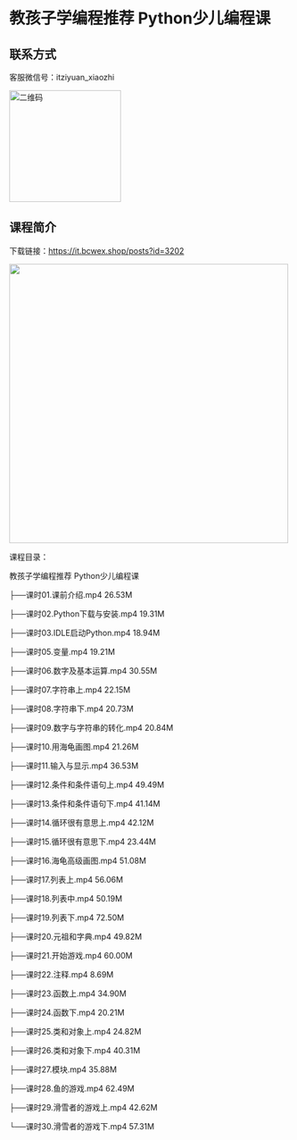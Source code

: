 # 教孩子学编程推荐 Python少儿编程课

## 联系方式

客服微信号：itziyuan_xiaozhi

<img src="https://ziyuanyun.oss-cn-guangzhou.aliyuncs.com/common/20240614073449/666b82192834a.jpg" width="200" height="200" alt="二维码">

## 课程简介

下载链接：https://it.bcwex.shop/posts?id=3202

<img src="https://ziyuanyun.oss-cn-guangzhou.aliyuncs.com/yun/20240515185042/664493826b969.jpg" width="500" alt="">

  课程目录：

 教孩子学编程推荐 Python少儿编程课



 ├──课时01.课前介绍.mp4 26.53M

 ├──课时02.Python下载与安装.mp4 19.31M

 ├──课时03.IDLE启动Python.mp4 18.94M

 ├──课时05.变量.mp4 19.21M

 ├──课时06.数字及基本运算.mp4 30.55M

 ├──课时07.字符串上.mp4 22.15M

 ├──课时08.字符串下.mp4 20.73M

 ├──课时09.数字与字符串的转化.mp4 20.84M

 ├──课时10.用海龟画图.mp4 21.26M

 ├──课时11.输入与显示.mp4 36.53M

 ├──课时12.条件和条件语句上.mp4 49.49M

 ├──课时13.条件和条件语句下.mp4 41.14M

 ├──课时14.循环很有意思上.mp4 42.12M

 ├──课时15.循环很有意思下.mp4 23.44M

 ├──课时16.海龟高级画图.mp4 51.08M

 ├──课时17.列表上.mp4 56.06M

 ├──课时18.列表中.mp4 50.19M

 ├──课时19.列表下.mp4 72.50M

 ├──课时20.元祖和字典.mp4 49.82M

 ├──课时21.开始游戏.mp4 60.00M

 ├──课时22.注释.mp4 8.69M

 ├──课时23.函数上.mp4 34.90M

 ├──课时24.函数下.mp4 20.21M

 ├──课时25.类和对象上.mp4 24.82M

 ├──课时26.类和对象下.mp4 40.31M

 ├──课时27.模块.mp4 35.88M

 ├──课时28.鱼的游戏.mp4 62.49M

 ├──课时29.滑雪者的游戏上.mp4 42.62M

 └──课时30.滑雪者的游戏下.mp4 57.31M

  